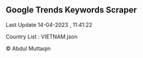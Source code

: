 

## Google Trends Keywords Scraper 
 
Last Update 14-04-2023 , 11:41:22

Country List :
VIETNAM.json



© Abdul Muttaqin 
